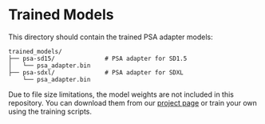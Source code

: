 # Trained Models

This directory should contain the trained PSA adapter models:

```
trained_models/
├── psa-sd15/              # PSA adapter for SD1.5
│   └── psa_adapter.bin
├── psa-sdxl/              # PSA adapter for SDXL
    └── psa_adapter.bin
```

Due to file size limitations, the model weights are not included in this repository.
You can download them from our [project page](https://anonymous.url) or train your own using the training scripts.